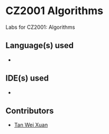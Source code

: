 # CZ2001 Algorithms
Labs for CZ2001: Algorithms

## Language(s) used
* 

## IDE(s) used
* 

## Contributors
* [Tan Wei Xuan](https://github.com/jermsinarocket)


